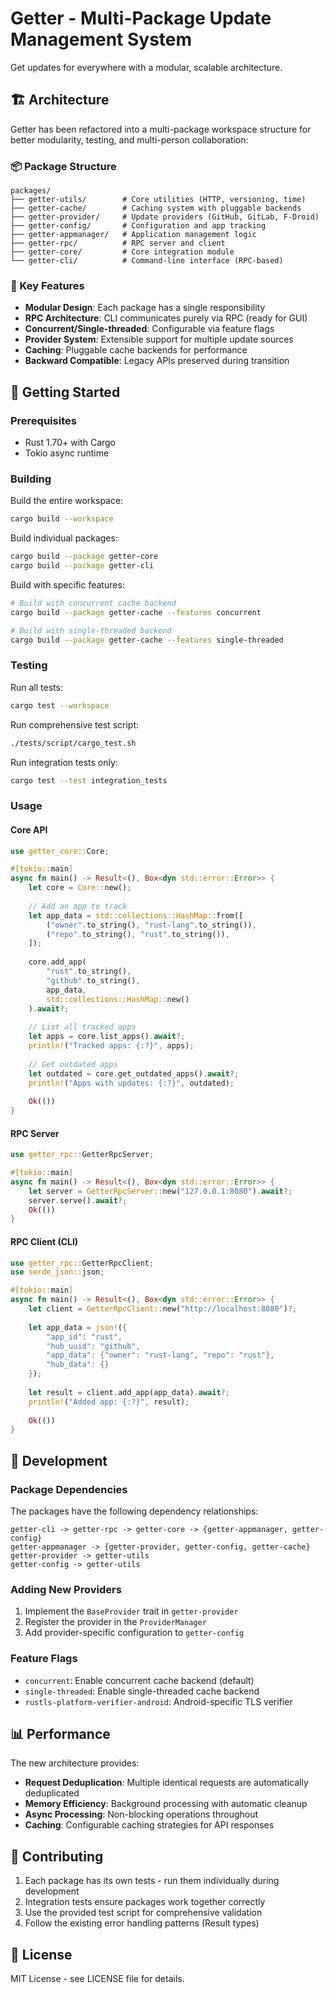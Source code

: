 # Getter - Multi-Package Update Management System

Get updates for everywhere with a modular, scalable architecture.

## 🏗️ Architecture

Getter has been refactored into a multi-package workspace structure for better modularity, testing, and multi-person collaboration:

### 📦 Package Structure

```
packages/
├── getter-utils/        # Core utilities (HTTP, versioning, time)
├── getter-cache/        # Caching system with pluggable backends
├── getter-provider/     # Update providers (GitHub, GitLab, F-Droid)
├── getter-config/       # Configuration and app tracking
├── getter-appmanager/   # Application management logic
├── getter-rpc/          # RPC server and client
├── getter-core/         # Core integration module
└── getter-cli/          # Command-line interface (RPC-based)
```

### 🎯 Key Features

- **Modular Design**: Each package has a single responsibility
- **RPC Architecture**: CLI communicates purely via RPC (ready for GUI)
- **Concurrent/Single-threaded**: Configurable via feature flags
- **Provider System**: Extensible support for multiple update sources
- **Caching**: Pluggable cache backends for performance
- **Backward Compatible**: Legacy APIs preserved during transition

## 🚀 Getting Started

### Prerequisites

- Rust 1.70+ with Cargo
- Tokio async runtime

### Building

Build the entire workspace:
```bash
cargo build --workspace
```

Build individual packages:
```bash
cargo build --package getter-core
cargo build --package getter-cli
```

Build with specific features:
```bash
# Build with concurrent cache backend
cargo build --package getter-cache --features concurrent

# Build with single-threaded backend
cargo build --package getter-cache --features single-threaded
```

### Testing

Run all tests:
```bash
cargo test --workspace
```

Run comprehensive test script:
```bash
./tests/script/cargo_test.sh
```

Run integration tests only:
```bash
cargo test --test integration_tests
```

### Usage

#### Core API

```rust
use getter_core::Core;

#[tokio::main]
async fn main() -> Result<(), Box<dyn std::error::Error>> {
    let core = Core::new();
    
    // Add an app to track
    let app_data = std::collections::HashMap::from([
        ("owner".to_string(), "rust-lang".to_string()),
        ("repo".to_string(), "rust".to_string()),
    ]);
    
    core.add_app(
        "rust".to_string(),
        "github".to_string(), 
        app_data,
        std::collections::HashMap::new()
    ).await?;
    
    // List all tracked apps
    let apps = core.list_apps().await?;
    println!("Tracked apps: {:?}", apps);
    
    // Get outdated apps
    let outdated = core.get_outdated_apps().await?;
    println!("Apps with updates: {:?}", outdated);
    
    Ok(())
}
```

#### RPC Server

```rust
use getter_rpc::GetterRpcServer;

#[tokio::main]
async fn main() -> Result<(), Box<dyn std::error::Error>> {
    let server = GetterRpcServer::new("127.0.0.1:8080").await?;
    server.serve().await?;
    Ok(())
}
```

#### RPC Client (CLI)

```rust
use getter_rpc::GetterRpcClient;
use serde_json::json;

#[tokio::main]  
async fn main() -> Result<(), Box<dyn std::error::Error>> {
    let client = GetterRpcClient::new("http://localhost:8080")?;
    
    let app_data = json!({
        "app_id": "rust",
        "hub_uuid": "github",
        "app_data": {"owner": "rust-lang", "repo": "rust"},
        "hub_data": {}
    });
    
    let result = client.add_app(app_data).await?;
    println!("Added app: {:?}", result);
    
    Ok(())
}
```

## 🔧 Development

### Package Dependencies

The packages have the following dependency relationships:

```
getter-cli -> getter-rpc -> getter-core -> {getter-appmanager, getter-config}
getter-appmanager -> {getter-provider, getter-config, getter-cache}
getter-provider -> getter-utils
getter-config -> getter-utils
```

### Adding New Providers

1. Implement the `BaseProvider` trait in `getter-provider`
2. Register the provider in the `ProviderManager`
3. Add provider-specific configuration to `getter-config`

### Feature Flags

- `concurrent`: Enable concurrent cache backend (default)
- `single-threaded`: Enable single-threaded cache backend
- `rustls-platform-verifier-android`: Android-specific TLS verifier

## 📊 Performance

The new architecture provides:

- **Request Deduplication**: Multiple identical requests are automatically deduplicated
- **Memory Efficiency**: Background processing with automatic cleanup
- **Async Processing**: Non-blocking operations throughout
- **Caching**: Configurable caching strategies for API responses

## 🤝 Contributing

1. Each package has its own tests - run them individually during development
2. Integration tests ensure packages work together correctly
3. Use the provided test script for comprehensive validation
4. Follow the existing error handling patterns (Result types)

## 📄 License

MIT License - see LICENSE file for details.
